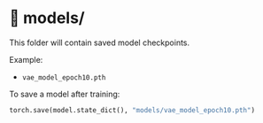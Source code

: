 # 📁 models/

This folder will contain saved model checkpoints.

Example:
- `vae_model_epoch10.pth`

To save a model after training:
```python
torch.save(model.state_dict(), "models/vae_model_epoch10.pth")
```

